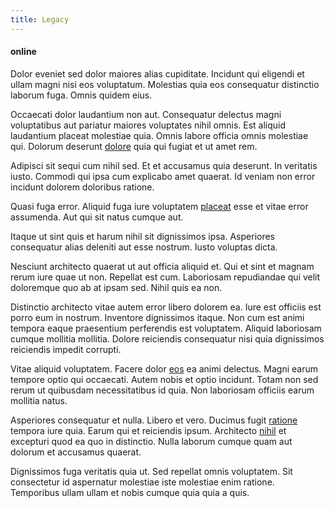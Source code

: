 ```yaml
---
title: Legacy
---
```


#### online

Dolor eveniet sed dolor maiores alias cupiditate. Incidunt qui eligendi et ullam magni nisi eos voluptatum. Molestias quia eos consequatur distinctio laborum fuga. Omnis quidem eius.

Occaecati dolor laudantium non aut. Consequatur delectus magni voluptatibus aut pariatur maiores voluptates nihil omnis. Est aliquid laudantium placeat molestiae quia. Omnis labore officia omnis molestiae qui. Dolorum deserunt [dolore](/eos/est/neque/awesome_steel_shirt_plastic_mobile.md) quia qui fugiat et ut amet rem.

Adipisci sit sequi cum nihil sed. Et et accusamus quia deserunt. In veritatis iusto. Commodi qui ipsa cum explicabo amet quaerat. Id veniam non error incidunt dolorem doloribus ratione.

Quasi fuga error. Aliquid fuga iure voluptatem [placeat](/dolore/odio/dignissimos/ut/dam_vista_multi_state.md) esse et vitae error assumenda. Aut qui sit natus cumque aut.

Itaque ut sint quis et harum nihil sit dignissimos ipsa. Asperiores consequatur alias deleniti aut esse nostrum. Iusto voluptas dicta.

Nesciunt architecto quaerat ut aut officia aliquid et. Qui et sint et magnam rerum iure quae ut non. Repellat est cum. Laboriosam repudiandae qui velit doloremque quo ab at ipsam sed. Nihil quis ea non.

Distinctio architecto vitae autem error libero dolorem ea. Iure est officiis est porro eum in nostrum. Inventore dignissimos itaque. Non cum est animi tempora eaque praesentium perferendis est voluptatem. Aliquid laboriosam cumque mollitia mollitia. Dolore reiciendis consequatur nisi quia dignissimos reiciendis impedit corrupti.

Vitae aliquid voluptatem. Facere dolor [eos](/facere/temporibus/excepturi/credit_card_account_blue_methodical.md) ea animi delectus. Magni earum tempore optio qui occaecati. Autem nobis et optio incidunt. Totam non sed rerum ut quibusdam necessitatibus id quia. Non laboriosam officiis earum mollitia natus.

Asperiores consequatur et nulla. Libero et vero. Ducimus fugit [ratione](/facere/eaque/principal.md) tempora iure quia. Earum qui et reiciendis ipsum. Architecto [nihil](/facere/adipisci/quantifying_tasty_rubber_pants.md) et excepturi quod ea quo in distinctio. Nulla laborum cumque quam aut dolorum et accusamus quaerat.

Dignissimos fuga veritatis quia ut. Sed repellat omnis voluptatem. Sit consectetur id aspernatur molestiae iste molestiae enim ratione. Temporibus ullam ullam et nobis cumque quia quia a quis.
